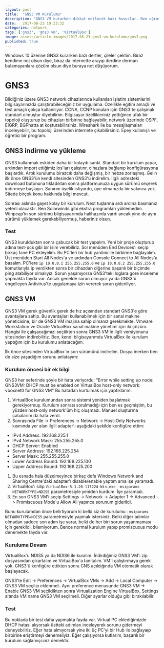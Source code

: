 ```yaml
---
layout: post
title:  "GNS3 VM Kurulumu"
description: "GNS3 VM kurarken dikkat edilecek bazı hususlar. Ben uğraştım, siz uğraşmayın. "
date:   2017-08-23 19:33:32
categories: network
tags: ['gns3', 'gns3 vm', 'VirtualBox']
image: assets/article_images/2017-08-23-gns3-vm-kurulumu/gns3.png
published: true
---
```


Windows 10 üzerine GNS3 kurarken bazı dertler, çileler çektim. Biraz kendime not olsun diye, biraz da internette arayıp derdine derman bulamayanlara çözüm olsun diye buraya not düşüyorum. 

# GNS3 

Bildiğiniz üzere GNS3 network cihazlarında kullanılan işletim sistemlerini bilgisayarınızda çalıştırabileceğiniz bir uygulama. Özellikle eğitim amaçlı ve test amaçlı çokça kullanılıyor. CCNA, CCNP konuları için GNS3'te çalışmak standart olmuştur diyebilirim. Bilgisayar özellikleriniz yettiğince ufak bir topoloji oluşturup bu cihazları birbirine bağlayabilir, network üzerinde OSPF, EIGRP, BGPhatta at koşturabilirsiniz. Wireshark ile bu mesajlaşmaları inceleyebilir, bu topoloji üzerinden internete çıkabilirsiniz. Epey kullanışlı ve öğretici bir program. 

## GNS3 indirme ve yükleme

GNS3 kullanmak eskiden daha bir kolaydı sanki. Standart bir kurulum yapar, ardından import ettiğimiz ios'ları çalıştırır, cihazlara bağlanıp konfigürasyona başlardık. Artık kurulumu birazcık daha değişmiş, bir nebze zorlaşmış. Gelin ilk önce GNS3'ün kendi sitesinden GNS3'ü indirelim. İlgili adresteki download butonuna tıkladıktan sonra platformunuza uygun sürümü seçerek indirmeye başlayın. Sanırım üyelik istiyordu, üye olmanızda bir sakınca yok. Sitede birçok konu hakkında bilgi mevcut. 

Sonrası aslında gayet kolay bir kurulum. Next tuşlarına ardı ardına basmanız yeterli olacaktır. Ben Solarwinds gibi ekstra programları yüklemedim. Winpcap'in son sürümü bilgisayarımda halihazırda vardı ancak yine de aynı sürümü yüklemek gerekebiliyormuş, haberiniz olsun. 

### Test

GNS3 kurulduktan sonra çabucak bir test yapalım. Yeni bir proje oluşturup adına test-pcs gibi bir isim verebiliriz. Sol menüden End Devices'ı seçip birkaç tane PC ekleyelim. Bu PC'leri bir hub yardımı ile birbirine bağlayalım. Üst menüden Start All Nodes'a ve ardından Console Connect to All Nodes'a basalım. PC'lere `ip 10.0.0.1 255.255.255.0` ve `ip 10.0.0.2 255.255.255.0` komutlarıyla ip verdikten sonra bir cihazdan diğerine başarılı bir biçimde ping atabiliyor olmalıyız. Sorun yaşanıyorsa GNS3'teki loglara göre inceleme yapmakta fayda var. Ancak genelde sorun olmuyor ya da GNS3'ü engelleyen Antivirus'te uygulamaya izin vererek sorun gideriliyor. 

## GNS3 VM

GNS3 VM gerek güvenlik gerek de hız açısından standart GNS3'e göre avantajlara sahip. Bu avantajları kullanabilmek için bir sanal makine yöneticisine, bir de GNS3 VM imajına sahip olmanız gerekmekte. Vmware Workstation ve Oracle VirtualBox sanal makine yönetimi için iki çözüm. Hangisi ile çalışacağımızı seçtikten sonra GNS3 VM'in ilgili versiyonunu sitesinden indirebiliriz. Ben, kendi bilgisayarımda VirtualBox ile kurulum yaptığım için bu kurulumu anlatacağım.

İlk önce sitesinden VirtualBox'ın son sürümünü indirelim. Dosya inerken ben de size yaşadığım sorunu anlatayım:

### Kurulum öncesi bir ek bilgi

GNS3 her seferinde şöyle bir hata veriyordu: "Error while setting up node: GNS3VM: DHCP must be enabled on VirtualBox host-only network: vboxnet0 for GNS3 VM" Bu hatadan kurtulmak için yaptıklarım:
1. VirtualBox kurulumundan sonra sistemi yeniden başlatmak gerekiyormuş. Kurulum sonrası sorulmadığı için ben es geçmiştim, bu yüzden host-only network'üm hiç oluşmadı. Manuel oluşturma çabalarım da hata verdi.
1. Sonrasında File -> Preferences -> Network -> Host-Only Networks kısmında yer alan ilgili adapter'ı aşağıdaki şekilde konfigüre ettim:
  * IPv4 Address: 192.168.225.1
  * IPv4 Network Mask: 255.255.255.0
  * DHCP Server: Enabled
  * Server Address: 192.168.225.254
  * Server Mask: 255.255.255.0
  * Lower Address Bound: 192.168.225.100
  * Upper Address Bound: 192.168.225.200
1. Bu esnada hala düzelmeyince birkaç defa Windows Network and Sharing Centre'daki adapter'ı disable/enable yaptım ama işe yaramadı. 
1. VirtualBox'ı silip `VirtualBox-5.1.26-117224-Win.exe -msiparams NETWORKTYPE=NDIS5` parametresiyle yeniden kurdum. İşe yaramadı.
1. En son GNS3 VM'i seçip Settings -> Network -> Adapter 1 -> Advanced -> Promiscuous Mode'u Allow All yapınca sorunum giderildi.

Bunu kurulumdan önce belirtiyorum ki belki siz de kurulumu `-msiparams NETWORKTYPE=NDIS5` parametresiyle yapmak istersiniz. Belki diğer adımlar olmadan sadece son adım işe yarar, belki de her biri sorun yaşanmaması için gereklidi, bilemiyorum. Bence normal kurulum yapıp promiscuous modu denemekte fayda var.

### Kuruluma Devam

VirtualBox'u NDIS5 ya da NDIS6 ile kuralım. İndirdiğimiz GNS3 VM'i zip dosyasından çıkartalım ve VirtualBox'a tanıtalım. VM'i çalıştırmaya gerek yok, GNS3'ü konfigüre ettikten sonra GNS açıldığında VM otomatik olarak başlayacak. 

GNS3'te Edit -> Preferences -> VirtualBox VMs -> Add -> Local Computer -> GNS3 VM seçilip eklenmeli.
Aynı preference menusunde GNS3 VM -> Enable GNS3 VM seçildikten sonra Virtualization Engine VirtualBox, Settings altında VM name GNS3 VM seçilmeli. Diğer ayarlar olduğu gibi bırakılabilir.

### Test

Bu noktada bir test daha yapmakta fayda var. Virtual PC eklediğimizde DHCP hatası alıyorsak üstteki adımları inceleyerek sorunu gidermeyi deneyebiliriz. Eğer hata almıyorsak yine iki üç PC'yi bir Hub ile bağlayaıp birbirine eriştirmeyi denemeliyiz. Eğer çalışıyorsa kutlarım, başarılı bir kurulum sağlamışsınız demektir. 
